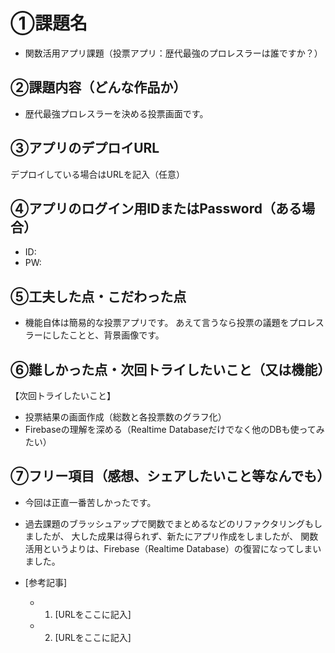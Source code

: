 # ①課題名
- 関数活用アプリ課題（投票アプリ：歴代最強のプロレスラーは誰ですか？）

## ②課題内容（どんな作品か）
- 歴代最強プロレスラーを決める投票画面です。

## ③アプリのデプロイURL
デプロイしている場合はURLを記入（任意）

## ④アプリのログイン用IDまたはPassword（ある場合）
- ID: 
- PW: 

## ⑤工夫した点・こだわった点
- 機能自体は簡易的な投票アプリです。
あえて言うなら投票の議題をプロレスラーにしたことと、背景画像です。

## ⑥難しかった点・次回トライしたいこと（又は機能）
【次回トライしたいこと】
- 投票結果の画面作成（総数と各投票数のグラフ化）
- Firebaseの理解を深める（Realtime Databaseだけでなく他のDBも使ってみたい）

## ⑦フリー項目（感想、シェアしたいこと等なんでも）
- 今回は正直一番苦しかったです。
- 過去課題のブラッシュアップで関数でまとめるなどのリファクタリングもしましたが、
大した成果は得られず、新たにアプリ作成をしましたが、
関数活用というよりは、Firebase（Realtime Database）の復習になってしまいました。

- [参考記事]
  - 1. [URLをここに記入]
  - 2. [URLをここに記入]